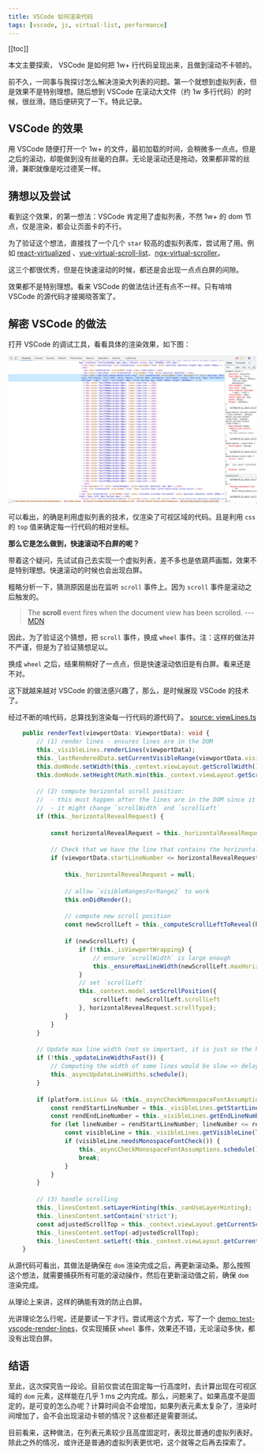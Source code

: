 ```yaml
---
title: VSCode 如何渲染代码
tags: [vscode, js, virtual-list, performance]
---
```


[[toc]]

本文主要探索， VSCode 是如何把 1w+ 行代码呈现出来，且做到滚动不卡顿的。

前不久，一同事与我探讨怎么解决渲染大列表的问题。第一个就想到虚拟列表，但是效果不是特别理想。随后想到 VSCode 在滚动大文件（约 1w 多行代码）的时候，很丝滑。随后便研究了一下。特此记录。

## VSCode 的效果

用 VSCode 随便打开一个 1w+ 的文件，最初加载的时间，会稍微多一点点。但是之后的滚动，却能做到没有丝毫的白屏。无论是滚动还是拖动，效果都非常的丝滑，兼职就像是吃过德芙一样。

## 猜想以及尝试

看到这个效果，的第一想法：VSCode 肯定用了虚拟列表，不然 1w+ 的 dom 节点，仅是渲染，都会让页面卡的不行。

为了验证这个想法，直接找了一个几个 `star` 较高的虚拟列表库，尝试用了用。例如 [react-virtualized][react-virtualized] 、[vue-virtual-scroll-list][vue-virtual-scroll-list]、[ngx-virtual-scroller][ngx-virtual-scroller]。

这三个都很优秀，但是在快速滚动的时候，都还是会出现一点点白屏的间隙。

效果都不是特别理想。看来 VSCode 的做法估计还有点不一样。只有啃啃 VSCode 的源代码才接揭晓答案了。

## 解密 VSCode 的做法

打开 VSCode 的调试工具，看看具体的渲染效果，如下图：

![vscode render lines](./vscode-render-lines.png)

可以看出，的确是利用虚拟列表的技术，仅渲染了可视区域的代码。且是利用 `css` 的 `top` 值来确定每一行代码的相对坐标。

**那么它是怎么做到，快速滚动不白屏的呢？**

带着这个疑问，先试试自己去实现一个虚拟列表，差不多也是依葫芦画瓢，效果不是特别理想。快速滚动的时候也会出现白屏。

粗略分析一下，猜测原因是出在监听 `scroll` 事件上。因为 `scroll` 事件是滚动之后触发的。

> The **scroll** event fires when the document view has been scrolled. --- [MDN](https://developer.mozilla.org/en-US/docs/Web/API/Document/scroll_event)

因此，为了验证这个猜想，把 `scroll` 事件，换成 `wheel` 事件。注：这样的做法并不严谨，但是为了验证猜想足以。

换成 `wheel` 之后，结果稍稍好了一点点，但是快速滚动依旧是有白屏。看来还是不对。

这下就越来越对 VSCode 的做法感兴趣了，那么，是时候展现 VSCode 的技术了。

经过不断的啃代码，总算找到渲染每一行代码的源代码了。
[source: viewLines.ts](https://github.com/microsoft/vscode/blob/aa93eefe550167de3ca29aaa3d06f721a47594a3/src/vs/editor/browser/viewParts/lines/viewLines.ts#L559-L621)

```ts {2,61-62}
	public renderText(viewportData: ViewportData): void {
		// (1) render lines - ensures lines are in the DOM
		this._visibleLines.renderLines(viewportData);
		this._lastRenderedData.setCurrentVisibleRange(viewportData.visibleRange);
		this.domNode.setWidth(this._context.viewLayout.getScrollWidth());
		this.domNode.setHeight(Math.min(this._context.viewLayout.getScrollHeight(), 1000000));

		// (2) compute horizontal scroll position:
		//  - this must happen after the lines are in the DOM since it might need a line that rendered just now
		//  - it might change `scrollWidth` and `scrollLeft`
		if (this._horizontalRevealRequest) {

			const horizontalRevealRequest = this._horizontalRevealRequest;

			// Check that we have the line that contains the horizontal range in the viewport
			if (viewportData.startLineNumber <= horizontalRevealRequest.minLineNumber && horizontalRevealRequest.maxLineNumber <= viewportData.endLineNumber) {

				this._horizontalRevealRequest = null;

				// allow `visibleRangesForRange2` to work
				this.onDidRender();

				// compute new scroll position
				const newScrollLeft = this._computeScrollLeftToReveal(horizontalRevealRequest);

				if (newScrollLeft) {
					if (!this._isViewportWrapping) {
						// ensure `scrollWidth` is large enough
						this._ensureMaxLineWidth(newScrollLeft.maxHorizontalOffset);
					}
					// set `scrollLeft`
					this._context.model.setScrollPosition({
						scrollLeft: newScrollLeft.scrollLeft
					}, horizontalRevealRequest.scrollType);
				}
			}
		}

		// Update max line width (not so important, it is just so the horizontal scrollbar doesn't get too small)
		if (!this._updateLineWidthsFast()) {
			// Computing the width of some lines would be slow => delay it
			this._asyncUpdateLineWidths.schedule();
		}

		if (platform.isLinux && !this._asyncCheckMonospaceFontAssumptions.isScheduled()) {
			const rendStartLineNumber = this._visibleLines.getStartLineNumber();
			const rendEndLineNumber = this._visibleLines.getEndLineNumber();
			for (let lineNumber = rendStartLineNumber; lineNumber <= rendEndLineNumber; lineNumber++) {
				const visibleLine = this._visibleLines.getVisibleLine(lineNumber);
				if (visibleLine.needsMonospaceFontCheck()) {
					this._asyncCheckMonospaceFontAssumptions.schedule();
					break;
				}
			}
		}

		// (3) handle scrolling
		this._linesContent.setLayerHinting(this._canUseLayerHinting);
		this._linesContent.setContain('strict');
		const adjustedScrollTop = this._context.viewLayout.getCurrentScrollTop() - viewportData.bigNumbersDelta;
		this._linesContent.setTop(-adjustedScrollTop);
		this._linesContent.setLeft(-this._context.viewLayout.getCurrentScrollLeft());
	}
```

从源代码可看出，其做法是确保在 `dom` 渲染完成之后，再更新滚动条。那么按照这个想法，就需要捕获所有可能的滚动操作，然后在更新滚动值之前，确保 `dom` 渲染完成。

从理论上来讲，这样的确能有效的防止白屏。

光讲理论怎么行呢，还是要试一下才行。尝试用这个方式，写了一个 [demo: test-vscode-render-lines][vscode-render-lines-demo]，仅实现捕获 `wheel` 事件，效果还不错，无论滚动多快，都没有出现白屏。

## 结语

至此，这次探究告一段论。目前仅尝试在固定每一行高度时，去计算出现在可视区域的 `dom` 元素，这样能在几乎 1 ms
之内完成。那么，问题来了。如果高度不是固定的，是可变的怎么办呢？计算时间会不会增加，如果列表元素太复杂了，渲染时间增加了，会不会出现滚动卡顿的情况？这些都还是需要测试。

目前看来，这种做法，在列表元素较少且高度固定时，表现比普通的虚拟列表好。除此之外的情况，或许还是普通的虚拟列表更优吧，这个就等之后再去探索了。

[react-virtualized]: https://bvaughn.github.io/react-virtualized/#/components/List
[vue-virtual-scroll-list]: https://tangbc.github.io/vue-virtual-scroll-list/#/keep-state
[ngx-virtual-scroller]: https://rintoj.github.io/ngx-virtual-scroller/demo
[vscode-render-lines-demo]: https://0x-jerry.github.io/test-vscode-render-lines/
